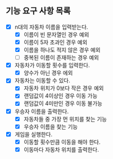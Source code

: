 ## 기능 요구 사항 목록

- [x] n대의 자동차 이름을 입력받는다.
    - [x] 이름이 빈 문자열인 경우 예외
    - [x] 이름이 5자 초과인 경우 예외
    - [x] 이름을 하나도 적지 않은 경우 예외
    - [ ] 중복된 이름이 존재하는 경우 예외

- [x] 자동차가 이동할 횟수를 입력한다.
    - [x] 양수가 아닌 경우 에외

- [x] 자동차는 이동할 수 있다.
    - [x] 자동차 위치가 0보다 작은 경우 예외
    - [x] 랜덤값이 4이상인 경우 이동 가능
    - [x] 랜덤값이 4미만인 경우 이동 불가능

- [x] 우승자 이름을 출력한다.
    - [x] 자동차들 중 가장 먼 위치를 찾는 기능
    - [x] 우승자 이름을 찾는 기능

- [x] 게임을 실행한다.
    - [x] 이동할 횟수만큼 이동을 해야 한다.
    - [x] 이동마다 자동차 위치를 출력한다.